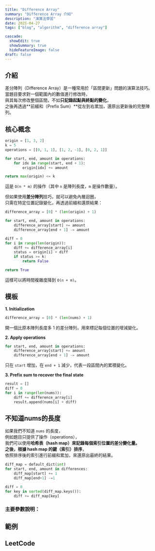 ```yaml
---
title: "Difference Array"
summary: "Difference Array 介紹"
description: "演算法學習"
date: 2025-04-27
tags: ["blog", "algorithm", "difference array"]

cascade:
  showEdit: true
  showSummary: true
  hideFeatureImage: false
draft: false
---
```


## 介紹

差分陣列（Difference Array）是一種常用於「區間更新」問題的演算法技巧。  
當題目要求對一個範圍內的數值進行修改時，  
與其每次修改整個區間，不如**只記錄起點與終點的變化**，  
之後再透過**前綴和（Prefix Sum）**從左到右累加，還原出更新後的完整陣列。

## 核心概念

```python
origin = [1, 3, 2]
k = 5
operations = [[0, 1, 1], [1, 2, -1], [0, 2, 1]]

for start, end, amount in operations:
    for idx in range(start, end + 1):
        origin[idx] += amount

return max(origin) <= k
```

這是 `O(n * m)` 的操作（其中 `n` 是陣列長度，`m` 是操作數量）。

但如果使用**差分陣列**技巧，就可以避免內層迴圈，  
只需在特定位置記錄變化，再透過前綴和還原結果：

```python
difference_array = [0] * (len(origin) + 1)

for start, end, amount in operations:
    difference_array[start] += amount
    difference_array[end + 1] -= amount

diff = 0
for i in range(len(origin)):
    diff += difference_array[i]
    status = origin[i] + diff
    if status >= k:
        return False

return True
```

這樣可以將時間複雜度降到 `O(n + m)`。

## 模板

**1. Initialization**
```python
difference_array = [0] * (len(nums) + 1)
```
開一個比原本陣列長度多 1 的差分陣列，用來標記每個位置的增減變化。

**2. Apply operations**
```python
for start, end, amount in operations:
    difference_array[start] += amount
    difference_array[end + 1] -= amount
```
只在 `start` 增加，在 `end + 1` 減少，代表一段區間內的累積變化。

**3. Prefix sum to recover the final state**
```python
result = []
diff = 0
for i in range(len(nums)):
    diff += difference_array[i]
    result.append(nums[i] + diff)
```
## 不知道nums的長度

如果我們不知道 `nums` 的長度，  
例如題目只提供了操作（operations），  
我們可以使用**哈希表（hash map）**來記錄每個索引位置的差分變化量。  
之後，根據 hash map 的**鍵（索引）排序**，  
依照排序後的索引進行前綴和累加，來還原出最終的結果。

```python
diff_map = default_dict(int)
for start, end, amount in differences:
    diff_map[start] += 1
    diff_map[end+1] -=1

diff = 0
for key in sorted(diff_map.keys()):
    diff += diff_map[key]
```

### 主要參數說明：

## 範例

## LeetCode